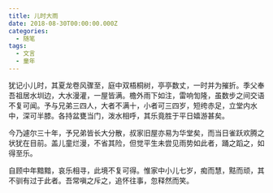 ```yaml
---
title: 儿时大雨
date: 2018-08-30T00:00:00.000Z
categories:
  - 随笔
tags:
  - 文言
  - 童年
---
```


犹记小儿时，其夏龙卷风骤至，庭中双梧桐树，亭亭数丈，一时并为摧折。季父奉吾祖居水圳边，大水漫灌，一屋皆满。檐外雨下如注，雷响訇隆，虽数步之间交语不复可闻。予与兄弟三四人，大者不满十，小者可三四岁，短绔赤足，立堂内水中，深可半膝。各持盆甕当门，泼水相呼，其乐竟胜于平日嬉游甚矣。

今乃遽尔三十年，予兄弟皆长大分散，叔家旧屋亦易为华堂矣，而当日雀跃欢腾之状犹在目前。盖儿童烂漫，不省其险，但觉平生未尝见雨势如此者，踊之蹈之，如得至乐。

自顾中年黯黯，哀乐相寻，此境不复可得。惟家中小儿七岁，痴而慧，黠而顽，其不驯有过于此者。吾常嗔之斥之，追怀往事，忽释然而笑。

